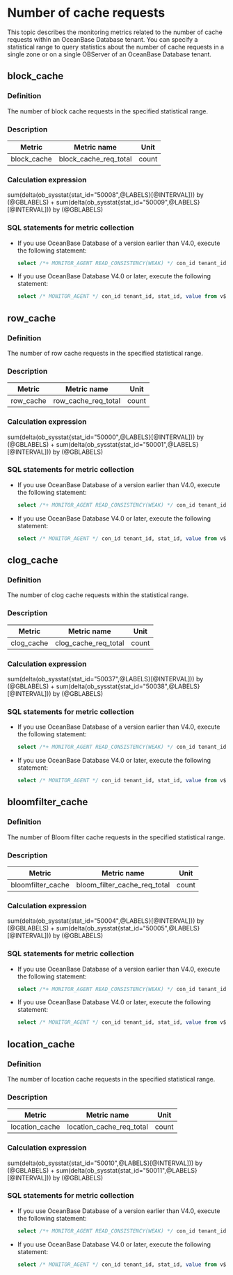 # Number of cache requests

This topic describes the monitoring metrics related to the number of cache requests within an OceanBase Database tenant. You can specify a statistical range to query statistics about the number of cache requests in a single zone or on a single OBServer of an OceanBase Database tenant.

## block_cache

### Definition

The number of block cache requests in the specified statistical range.

### Description

| **Metric**  |      Metric name      | **Unit** |
|-------------|-----------------------|----------|
| block_cache | block_cache_req_total | count      |

### Calculation expression

sum(delta(ob_sysstat{stat_id="50008",@LABELS}\[@INTERVAL\])) by (@GBLABELS) + sum(delta(ob_sysstat{stat_id="50009",@LABELS}\[@INTERVAL\])) by (@GBLABELS)

### SQL statements for metric collection

* If you use OceanBase Database of a version earlier than V4.0, execute the following statement:

  ```sql
  select /*+ MONITOR_AGENT READ_CONSISTENCY(WEAK) */ con_id tenant_id, stat_id, value from v$sysstat where stat_id IN (50008, 50009) and (con_id > 1000 or con_id = 1) and class < 1000
  ```

* If you use OceanBase Database V4.0 or later, execute the following statement:

  ```sql
  select /* MONITOR_AGENT */ con_id tenant_id, stat_id, value from v$sysstat, DBA_OB_TENANTS where stat_id IN (50008, 50009) and (con_id > 1000 or con_id = 1) and class < 1000
  ```

## row_cache

### Definition

The number of row cache requests in the specified statistical range.

### Description

| **Metric** |     Metric name     | **Unit** |
|------------|---------------------|----------|
| row_cache  | row_cache_req_total | count      |

### Calculation expression

sum(delta(ob_sysstat{stat_id="50000",@LABELS}\[@INTERVAL\])) by (@GBLABELS) + sum(delta(ob_sysstat{stat_id="50001",@LABELS}\[@INTERVAL\])) by (@GBLABELS)

### SQL statements for metric collection

* If you use OceanBase Database of a version earlier than V4.0, execute the following statement:

  ```sql
  select /*+ MONITOR_AGENT READ_CONSISTENCY(WEAK) */ con_id tenant_id, stat_id, value from v$sysstat where stat_id IN (50000, 50001) and (con_id > 1000 or con_id = 1) and class < 1000
  ```

* If you use OceanBase Database V4.0 or later, execute the following statement:

  ```sql
  select /* MONITOR_AGENT */ con_id tenant_id, stat_id, value from v$sysstat, DBA_OB_TENANTS where stat_id IN (50000, 50001) and (con_id > 1000 or con_id = 1) and class < 1000
  ```

## clog_cache

### Definition

The number of clog cache requests within the statistical range.

### Description

| **Metric** |     Metric name      | **Unit** |
|------------|----------------------|----------|
| clog_cache | clog_cache_req_total | count      |

### Calculation expression

sum(delta(ob_sysstat{stat_id="50037",@LABELS}\[@INTERVAL\])) by (@GBLABELS) + sum(delta(ob_sysstat{stat_id="50038",@LABELS}\[@INTERVAL\])) by (@GBLABELS)

### SQL statements for metric collection

* If you use OceanBase Database of a version earlier than V4.0, execute the following statement:

  ```sql
  select /*+ MONITOR_AGENT READ_CONSISTENCY(WEAK) */ con_id tenant_id, stat_id, value from v$sysstat where stat_id IN (50037, 50038) and (con_id > 1000 or con_id = 1) and class < 1000
  ```

* If you use OceanBase Database V4.0 or later, execute the following statement:

  ```sql
  select /* MONITOR_AGENT */ con_id tenant_id, stat_id, value from v$sysstat, DBA_OB_TENANTS where stat_id IN (50037, 50038) and (con_id > 1000 or con_id = 1) and class < 1000
  ```

## bloomfilter_cache

### Definition

The number of Bloom filter cache requests in the specified statistical range.

### Description

|    **Metric**     |       **Metric name**        | **Unit** |
|-------------------|------------------------------|----------|
| bloomfilter_cache | bloom_filter_cache_req_total | count      |

### Calculation expression

sum(delta(ob_sysstat{stat_id="50004",@LABELS}\[@INTERVAL\])) by (@GBLABELS) + sum(delta(ob_sysstat{stat_id="50005",@LABELS}\[@INTERVAL\])) by (@GBLABELS)

### SQL statements for metric collection

* If you use OceanBase Database of a version earlier than V4.0, execute the following statement:

  ```sql
  select /*+ MONITOR_AGENT READ_CONSISTENCY(WEAK) */ con_id tenant_id, stat_id, value from v$sysstat where stat_id IN (50004, 50005) and (con_id > 1000 or con_id = 1) and class < 1000
  ```

* If you use OceanBase Database V4.0 or later, execute the following statement:

  ```sql
  select /* MONITOR_AGENT */ con_id tenant_id, stat_id, value from v$sysstat, DBA_OB_TENANTS where stat_id IN (50004, 50005) and (con_id > 1000 or con_id = 1) and class < 1000
  ```

## location_cache

### Definition

The number of location cache requests in the specified statistical range.

### Description

|   **Metric**   |       Metric name        | **Unit** |
|----------------|--------------------------|----------|
| location_cache | location_cache_req_total | count      |

### Calculation expression

sum(delta(ob_sysstat{stat_id="50010",@LABELS}\[@INTERVAL\])) by (@GBLABELS) + sum(delta(ob_sysstat{stat_id="50011",@LABELS}\[@INTERVAL\])) by (@GBLABELS)

### SQL statements for metric collection

* If you use OceanBase Database of a version earlier than V4.0, execute the following statement:

  ```sql
  select /*+ MONITOR_AGENT READ_CONSISTENCY(WEAK) */ con_id tenant_id, stat_id, value from v$sysstat where stat_id IN (50010, 50011) and (con_id > 1000 or con_id = 1) and class < 1000
  ```

* If you use OceanBase Database V4.0 or later, execute the following statement:

  ```sql
  select /* MONITOR_AGENT */ con_id tenant_id, stat_id, value from v$sysstat, DBA_OB_TENANTS where stat_id IN (50010, 50011) and (con_id > 1000 or con_id = 1) and class < 1000
  ```

